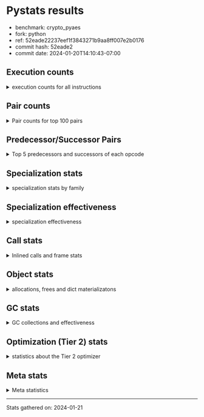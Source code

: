 
# Pystats results

- benchmark: crypto_pyaes
- fork: python
- ref: 52eade22237eef1f3843271b9aa8ff007e2b0176
- commit hash: 52eade2
- commit date: 2024-01-20T14:10:43-07:00

## Execution counts

<details>
<summary> execution counts for all instructions </summary>

|Name | Count | Self | Cumulative | Miss ratio | 
|---|---:|---:|---:|---:|
| BINARY_OP | 145,813,960 | 19.4% | 19.4% |  |
| LOAD_FAST | 123,947,440 | 16.5% | 35.8% |  |
| LOAD_CONST | 116,092,880 | 15.4% | 51.3% |  |
| BINARY_SUBSCR_LIST_INT | 98,103,920 | 13.0% | 64.3% |  |
| LOAD_FAST_LOAD_FAST | 48,825,280 | 6.5% | 70.8% |  |
| LOAD_ATTR_NONDESCRIPTOR_WITH_VALUES | 36,843,640 | 4.9% | 75.7% |  |
| BINARY_OP_ADD_INT | 28,776,020 | 3.8% | 79.5% |  |
| STORE_FAST | 20,981,360 | 2.8% | 82.3% |  |
| JUMP_BACKWARD | 16,130,640 | 2.1% | 84.4% |  |
| FOR_ITER_RANGE | 15,209,320 | 2.0% | 86.5% |  |
| LOAD_ATTR_INSTANCE_VALUE | 12,452,340 | 1.7% | 88.1% |  |
| STORE_SUBSCR_LIST_INT | 8,540,600 | 1.1% | 89.3% |  |
| LOAD_GLOBAL_MODULE | 8,058,340 | 1.1% | 90.3% |  |
| LOAD_ATTR_METHOD_NO_DICT | 5,751,900 | 0.8% | 91.1% |  |
| LIST_APPEND | 4,607,040 | 0.6% | 91.7% |  |
| PUSH_NULL | 4,142,640 | 0.6% | 92.2% |  |
| STORE_FAST_STORE_FAST | 3,910,080 | 0.5% | 92.8% |  |
| RESUME_CHECK | 3,682,340 | 0.5% | 93.3% |  |
| FOR_ITER | 3,681,800 | 0.5% | 93.7% |  |
| CALL_LIST_APPEND | 3,681,200 | 0.5% | 94.2% |  |
| UNPACK_SEQUENCE_TWO_TUPLE | 3,679,980 | 0.5% | 94.7% |  |
| RETURN_VALUE | 3,452,060 | 0.5% | 95.2% |  |
| CALL_PY_EXACT_ARGS | 3,451,720 | 0.5% | 95.6% |  |
| LOAD_GLOBAL_BUILTIN | 3,222,600 | 0.4% | 96.1% |  |
| GET_ITER | 2,995,280 | 0.4% | 96.5% |  |
| CALL_BUILTIN_CLASS | 2,994,840 | 0.4% | 96.9% |  |
| POP_JUMP_IF_FALSE | 2,780,080 | 0.4% | 97.2% |  |
| LOAD_ATTR_MODULE | 2,071,620 | 0.3% | 97.5% |  |
| TO_BOOL | 2,071,460 | 0.3% | 97.8% |  |
| CALL_METHOD_DESCRIPTOR_FAST | 2,070,700 | 0.3% | 98.1% |  |
| CALL_METHOD_DESCRIPTOR_NOARGS | 2,070,700 | 0.3% | 98.3% |  |
| CALL_TYPE_1 | 2,070,700 | 0.3% | 98.6% |  |
| BINARY_OP_MULTIPLY_INT | 1,840,740 | 0.2% | 98.9% |  |
| SWAP | 1,166,880 | 0.2% | 99.0% |  |
| CALL_LEN | 1,151,280 | 0.2% | 99.2% |  |
| BUILD_LIST | 924,880 | 0.1% | 99.3% |  |
| BINARY_SLICE | 921,120 | 0.1% | 99.4% |  |
| COMPARE_OP_INT | 708,740 | 0.1% | 99.5% |  |
| COPY | 704,640 | 0.1% | 99.6% |  |
| BINARY_OP_SUBTRACT_INT | 473,480 | 0.1% | 99.7% |  |
| POP_TOP | 460,480 | 0.1% | 99.7% |  |
| LOAD_ATTR_METHOD_WITH_VALUES | 460,300 | 0.1% | 99.8% |  |
| LIST_EXTEND | 460,240 | 0.1% | 99.8% |  |
| LOAD_FAST_AND_CLEAR | 231,040 | 0.0% | 99.9% |  |
| STORE_ATTR_INSTANCE_VALUE | 231,040 | 0.0% | 99.9% |  |
| RETURN_CONST | 230,720 | 0.0% | 99.9% |  |
| LOAD_ATTR_PROPERTY | 230,060 | 0.0% | 100.0% |  |
| UNPACK_SEQUENCE_LIST | 230,060 | 0.0% | 100.0% |  |
| CALL | 2,940 | 0.0% | 100.0% |  |
| LOAD_ATTR | 2,560 | 0.0% | 100.0% |  |
| STORE_FAST_LOAD_FAST | 2,560 | 0.0% | 100.0% |  |
| BINARY_SUBSCR | 2,160 | 0.0% | 100.0% |  |
| LOAD_GLOBAL | 1,960 | 0.0% | 100.0% |  |
| EXTENDED_ARG | 1,600 | 0.0% | 100.0% |  |
| JUMP_FORWARD | 1,600 | 0.0% | 100.0% |  |
| BINARY_SUBSCR_TUPLE_INT | 620 | 0.0% | 100.0% |  |
| CALL_BUILTIN_FAST | 620 | 0.0% | 100.0% |  |
| COMPARE_OP | 540 | 0.0% | 100.0% |  |
| STORE_SUBSCR | 400 | 0.0% | 100.0% |  |
| INTERPRETER_EXIT | 360 | 0.0% | 100.0% |  |
| STORE_ATTR | 320 | 0.0% | 100.0% |  |
| RESUME | 300 | 0.0% | 100.0% |  |
| LOAD_DEREF | 240 | 0.0% | 100.0% |  |
| CALL_FUNCTION_EX | 160 | 0.0% | 100.0% |  |
| CONTAINS_OP | 160 | 0.0% | 100.0% |  |
| POP_JUMP_IF_NOT_NONE | 160 | 0.0% | 100.0% |  |
| EXIT_INIT_CHECK | 140 | 0.0% | 100.0% |  |
| BINARY_SUBSCR_DICT | 140 | 0.0% | 100.0% |  |
| CALL_ALLOC_AND_ENTER_INIT | 140 | 0.0% | 100.0% |  |
| CALL_ISINSTANCE | 140 | 0.0% | 100.0% |  |
| TO_BOOL_BOOL | 140 | 0.0% | 100.0% |  |
| NOP | 80 | 0.0% | 100.0% |  |
| CALL_INTRINSIC_1 | 80 | 0.0% | 100.0% |  |
| COPY_FREE_VARS | 80 | 0.0% | 100.0% |  |
| LOAD_FAST_CHECK | 80 | 0.0% | 100.0% |  |
| UNPACK_SEQUENCE | 80 | 0.0% | 100.0% |  |
| BINARY_OP_SUBTRACT_FLOAT | 60 | 0.0% | 100.0% |  |


</details>

## Pair counts

<details>
<summary> Pair counts for top 100 pairs </summary>

|Pair | Count | Self | Cumulative | 
|---|---:|---:|---:|
| LOAD_CONST BINARY_OP | 101,328,080 | 13.5% | 13.5% |
| BINARY_OP BINARY_SUBSCR_LIST_INT | 64,457,920 | 8.6% | 22.0% |
| BINARY_SUBSCR_LIST_INT LOAD_CONST | 40,041,580 | 5.3% | 27.3% |
| LOAD_FAST LOAD_ATTR_NONDESCRIPTOR_WITH_VALUES | 36,843,280 | 4.9% | 32.2% |
| LOAD_ATTR_NONDESCRIPTOR_WITH_VALUES LOAD_FAST_LOAD_FAST | 36,812,640 | 4.9% | 37.1% |
| BINARY_SUBSCR_LIST_INT BINARY_OP | 34,995,620 | 4.6% | 41.8% |
| BINARY_OP LOAD_CONST | 31,315,720 | 4.2% | 45.9% |
| BINARY_OP LOAD_FAST | 27,633,280 | 3.7% | 49.6% |
| LOAD_FAST_LOAD_FAST LOAD_FAST | 27,610,240 | 3.7% | 53.3% |
| BINARY_OP_ADD_INT LOAD_CONST | 27,609,620 | 3.7% | 57.0% |
| LOAD_FAST BINARY_OP_ADD_INT | 27,609,360 | 3.7% | 60.6% |
| BINARY_SUBSCR_LIST_INT LOAD_FAST | 22,134,320 | 2.9% | 63.6% |
| LOAD_FAST BINARY_SUBSCR_LIST_INT | 19,576,080 | 2.6% | 66.2% |
| FOR_ITER_RANGE STORE_FAST | 12,671,980 | 1.7% | 67.8% |
| STORE_FAST LOAD_FAST | 12,447,280 | 1.7% | 69.5% |
| LOAD_FAST LOAD_ATTR_INSTANCE_VALUE | 12,221,720 | 1.6% | 71.1% |
| JUMP_BACKWARD FOR_ITER_RANGE | 12,214,220 | 1.6% | 72.7% |
| LOAD_ATTR_INSTANCE_VALUE LOAD_FAST | 9,914,200 | 1.3% | 74.1% |
| LOAD_FAST_LOAD_FAST BINARY_SUBSCR_LIST_INT | 9,217,040 | 1.2% | 75.3% |
| STORE_SUBSCR_LIST_INT JUMP_BACKWARD | 8,294,780 | 1.1% | 76.4% |
| BINARY_OP LOAD_FAST_LOAD_FAST | 8,282,880 | 1.1% | 77.5% |
| LOAD_FAST_LOAD_FAST STORE_SUBSCR_LIST_INT | 8,282,840 | 1.1% | 78.6% |
| LOAD_FAST LOAD_CONST | 7,431,840 | 1.0% | 79.6% |
| STORE_FAST LOAD_GLOBAL_MODULE | 5,754,240 | 0.8% | 80.3% |
| LOAD_ATTR_METHOD_NO_DICT LOAD_FAST | 5,751,900 | 0.8% | 81.1% |
| BINARY_OP BINARY_OP | 4,656,720 | 0.6% | 81.7% |
| LIST_APPEND JUMP_BACKWARD | 4,607,040 | 0.6% | 82.3% |
| BINARY_OP LIST_APPEND | 4,606,400 | 0.6% | 83.0% |
| LOAD_CONST BINARY_SUBSCR_LIST_INT | 4,601,400 | 0.6% | 83.6% |
| PUSH_NULL LOAD_FAST | 4,141,600 | 0.6% | 84.1% |
| BINARY_OP CALL_LIST_APPEND | 3,681,120 | 0.5% | 84.6% |
| LOAD_FAST LOAD_ATTR_METHOD_NO_DICT | 3,681,120 | 0.5% | 85.1% |
| JUMP_BACKWARD FOR_ITER | 3,680,260 | 0.5% | 85.6% |
| LOAD_FAST_LOAD_FAST BINARY_OP | 3,680,000 | 0.5% | 86.1% |
| STORE_FAST_STORE_FAST LOAD_FAST_LOAD_FAST | 3,680,000 | 0.5% | 86.6% |
| UNPACK_SEQUENCE_TWO_TUPLE STORE_FAST_STORE_FAST | 3,679,980 | 0.5% | 87.1% |
| FOR_ITER UNPACK_SEQUENCE_TWO_TUPLE | 3,679,960 | 0.5% | 87.5% |
| CALL_PY_EXACT_ARGS RESUME_CHECK | 3,451,720 | 0.5% | 88.0% |
| LOAD_GLOBAL_BUILTIN LOAD_FAST | 3,222,320 | 0.4% | 88.4% |
| CALL_BUILTIN_CLASS GET_ITER | 2,994,780 | 0.4% | 88.8% |
| LOAD_GLOBAL_MODULE LOAD_CONST | 2,764,440 | 0.4% | 89.2% |
| GET_ITER FOR_ITER_RANGE | 2,764,200 | 0.4% | 89.6% |
| LOAD_CONST LOAD_CONST | 2,762,720 | 0.4% | 89.9% |
| LOAD_CONST CALL_BUILTIN_CLASS | 2,762,440 | 0.4% | 90.3% |
| CALL_LIST_APPEND LOAD_FAST | 2,760,900 | 0.4% | 90.7% |
| RESUME_CHECK LOAD_GLOBAL_BUILTIN | 2,301,240 | 0.3% | 91.0% |
| LOAD_CONST LOAD_FAST | 2,073,440 | 0.3% | 91.2% |
| LOAD_ATTR_MODULE PUSH_NULL | 2,071,620 | 0.3% | 91.5% |
| LOAD_GLOBAL_MODULE LOAD_ATTR_MODULE | 2,071,480 | 0.3% | 91.8% |
| POP_JUMP_IF_FALSE LOAD_FAST | 2,071,280 | 0.3% | 92.1% |
| RETURN_VALUE STORE_FAST | 2,071,040 | 0.3% | 92.3% |
| LOAD_FAST CALL_PY_EXACT_ARGS | 2,071,000 | 0.3% | 92.6% |
| STORE_FAST JUMP_BACKWARD | 2,070,800 | 0.3% | 92.9% |
| TO_BOOL POP_JUMP_IF_FALSE | 2,070,740 | 0.3% | 93.2% |
| LOAD_FAST PUSH_NULL | 2,070,720 | 0.3% | 93.4% |
| LOAD_FAST TO_BOOL | 2,070,720 | 0.3% | 93.7% |
| FOR_ITER_RANGE LOAD_GLOBAL_MODULE | 2,070,720 | 0.3% | 94.0% |
| CALL_METHOD_DESCRIPTOR_FAST STORE_FAST | 2,070,700 | 0.3% | 94.3% |
| CALL_METHOD_DESCRIPTOR_NOARGS RETURN_VALUE | 2,070,700 | 0.3% | 94.5% |
| CALL_TYPE_1 STORE_FAST | 2,070,700 | 0.3% | 94.8% |
| LOAD_FAST CALL_METHOD_DESCRIPTOR_FAST | 2,070,680 | 0.3% | 95.1% |
| LOAD_FAST CALL_METHOD_DESCRIPTOR_NOARGS | 2,070,680 | 0.3% | 95.4% |
| LOAD_FAST CALL_TYPE_1 | 2,070,680 | 0.3% | 95.6% |
| LOAD_GLOBAL_MODULE LOAD_ATTR_METHOD_NO_DICT | 2,070,680 | 0.3% | 95.9% |
| BINARY_OP_MULTIPLY_INT LOAD_CONST | 1,840,600 | 0.2% | 96.2% |
| LOAD_FAST BINARY_OP_MULTIPLY_INT | 1,840,560 | 0.2% | 96.4% |
| LOAD_CONST BINARY_OP_ADD_INT | 1,166,360 | 0.2% | 96.6% |
| RESUME_CHECK LOAD_FAST | 1,150,420 | 0.2% | 96.7% |
| BINARY_SUBSCR_LIST_INT STORE_FAST | 927,620 | 0.1% | 96.8% |
| LOAD_FAST BINARY_OP | 923,240 | 0.1% | 97.0% |
| LOAD_GLOBAL_MODULE LOAD_FAST | 921,000 | 0.1% | 97.1% |
| BINARY_OP_ADD_INT BINARY_SLICE | 920,920 | 0.1% | 97.2% |
| RETURN_VALUE LOAD_FAST | 920,460 | 0.1% | 97.3% |
| BINARY_OP RETURN_VALUE | 920,320 | 0.1% | 97.5% |
| CALL_LIST_APPEND JUMP_BACKWARD | 920,300 | 0.1% | 97.6% |
| LOAD_ATTR_INSTANCE_VALUE LOAD_CONST | 920,300 | 0.1% | 97.7% |
| BINARY_SLICE CALL_PY_EXACT_ARGS | 920,280 | 0.1% | 97.8% |
| COMPARE_OP_INT POP_JUMP_IF_FALSE | 708,600 | 0.1% | 97.9% |
| CALL_LEN LOAD_CONST | 690,740 | 0.1% | 98.0% |
| LOAD_ATTR_INSTANCE_VALUE CALL_LEN | 690,240 | 0.1% | 98.1% |
| LOAD_CONST BINARY_OP_SUBTRACT_INT | 466,400 | 0.1% | 98.2% |
| BUILD_LIST LOAD_CONST | 463,680 | 0.1% | 98.2% |
| LOAD_CONST COMPARE_OP_INT | 462,440 | 0.1% | 98.3% |
| LOAD_FAST COPY | 460,960 | 0.1% | 98.3% |
| LOAD_FAST CALL_LEN | 460,800 | 0.1% | 98.4% |
| LOAD_CONST LIST_EXTEND | 460,160 | 0.1% | 98.5% |
| STORE_FAST BUILD_LIST | 460,160 | 0.1% | 98.5% |
| LOAD_ATTR_INSTANCE_VALUE LOAD_ATTR_METHOD_WITH_VALUES | 460,080 | 0.1% | 98.6% |
| STORE_SUBSCR_LIST_INT LOAD_FAST | 238,820 | 0.0% | 98.6% |
| COPY COPY | 237,280 | 0.0% | 98.6% |
| SWAP SWAP | 237,280 | 0.0% | 98.7% |
| COPY BINARY_SUBSCR_LIST_INT | 237,160 | 0.0% | 98.7% |
| SWAP STORE_SUBSCR_LIST_INT | 237,160 | 0.0% | 98.7% |
| BINARY_OP SWAP | 236,500 | 0.0% | 98.8% |
| POP_JUMP_IF_FALSE JUMP_BACKWARD | 234,720 | 0.0% | 98.8% |
| LOAD_FAST CALL_BUILTIN_CLASS | 231,880 | 0.0% | 98.8% |
| GET_ITER LOAD_FAST_AND_CLEAR | 230,880 | 0.0% | 98.9% |
| BUILD_LIST SWAP | 230,880 | 0.0% | 98.9% |
| LOAD_FAST_AND_CLEAR SWAP | 230,880 | 0.0% | 98.9% |
| SWAP BUILD_LIST | 230,880 | 0.0% | 99.0% |


</details>

## Predecessor/Successor Pairs

<details>
<summary> Top 5 predecessors and successors of each opcode </summary>

### BINARY_SLICE

<details>
<summary> Successors and predecessors for BINARY_SLICE </summary>

|Predecessors | Count | Percentage | 
|---|---:|---:|
| BINARY_OP_ADD_INT | 920,920 | 100.0% |
| LOAD_CONST | 160 | 0.0% |
| BINARY_OP | 40 | 0.0% |

|Successors | Count | Percentage | 
|---|---:|---:|
| CALL_PY_EXACT_ARGS | 920,280 | 99.9% |
| CALL_BUILTIN_FAST | 600 | 0.1% |
| LOAD_FAST | 160 | 0.0% |
| CALL | 80 | 0.0% |


</details>

### CACHE

<details>
<summary> Successors and predecessors for CACHE </summary>

|Successors | Count | Percentage | 
|---|---:|---:|
| RESUME_CHECK | 280 | 77.8% |
| RESUME | 80 | 22.2% |


</details>

### BINARY_SUBSCR

<details>
<summary> Successors and predecessors for BINARY_SUBSCR </summary>

|Predecessors | Count | Percentage | 
|---|---:|---:|
| BINARY_OP | 1,040 | 48.1% |
| LOAD_FAST | 400 | 18.5% |
| LOAD_CONST | 240 | 11.1% |
| LOAD_FAST_LOAD_FAST | 240 | 11.1% |
| COPY | 120 | 5.6% |

|Successors | Count | Percentage | 
|---|---:|---:|
| BINARY_SUBSCR_LIST_INT | 1,040 | 48.1% |
| LOAD_FAST | 400 | 18.5% |
| LOAD_CONST | 340 | 15.7% |
| BINARY_OP | 220 | 10.2% |
| STORE_FAST | 80 | 3.7% |


</details>

### EXIT_INIT_CHECK

<details>
<summary> Successors and predecessors for EXIT_INIT_CHECK </summary>

|Predecessors | Count | Percentage | 
|---|---:|---:|
| RETURN_CONST | 140 | 100.0% |

|Successors | Count | Percentage | 
|---|---:|---:|
| RETURN_VALUE | 140 | 100.0% |


</details>

### GET_ITER

<details>
<summary> Successors and predecessors for GET_ITER </summary>

|Predecessors | Count | Percentage | 
|---|---:|---:|
| CALL_BUILTIN_CLASS | 2,994,780 | 100.0% |
| CALL | 420 | 0.0% |
| LOAD_FAST | 80 | 0.0% |

|Successors | Count | Percentage | 
|---|---:|---:|
| FOR_ITER_RANGE | 2,764,200 | 92.3% |
| LOAD_FAST_AND_CLEAR | 230,880 | 7.7% |
| FOR_ITER | 200 | 0.0% |


</details>

### INTERPRETER_EXIT

<details>
<summary> Successors and predecessors for INTERPRETER_EXIT </summary>

|Predecessors | Count | Percentage | 
|---|---:|---:|
| RETURN_CONST | 340 | 94.4% |
| RETURN_VALUE | 20 | 5.6% |


</details>

### NOP

<details>
<summary> Successors and predecessors for NOP </summary>

|Predecessors | Count | Percentage | 
|---|---:|---:|
| POP_TOP | 80 | 100.0% |

|Successors | Count | Percentage | 
|---|---:|---:|
| LOAD_DEREF | 80 | 100.0% |


</details>

### POP_TOP

<details>
<summary> Successors and predecessors for POP_TOP </summary>

|Predecessors | Count | Percentage | 
|---|---:|---:|
| RETURN_CONST | 230,240 | 50.0% |
| POP_JUMP_IF_FALSE | 230,080 | 50.0% |
| CALL | 160 | 0.0% |

|Successors | Count | Percentage | 
|---|---:|---:|
| RETURN_CONST | 230,080 | 50.0% |
| LOAD_GLOBAL_BUILTIN | 230,040 | 50.0% |
| LOAD_FAST | 220 | 0.0% |
| NOP | 80 | 0.0% |
| LOAD_GLOBAL | 40 | 0.0% |


</details>

### PUSH_NULL

<details>
<summary> Successors and predecessors for PUSH_NULL </summary>

|Predecessors | Count | Percentage | 
|---|---:|---:|
| LOAD_ATTR_MODULE | 2,071,620 | 50.0% |
| LOAD_FAST | 2,070,720 | 50.0% |
| LOAD_DEREF | 160 | 0.0% |
| LOAD_ATTR | 140 | 0.0% |

|Successors | Count | Percentage | 
|---|---:|---:|
| LOAD_FAST | 4,141,600 | 100.0% |
| LOAD_CONST | 640 | 0.0% |
| CALL | 240 | 0.0% |
| LOAD_GLOBAL | 80 | 0.0% |
| LOAD_GLOBAL_MODULE | 80 | 0.0% |


</details>

### RETURN_VALUE

<details>
<summary> Successors and predecessors for RETURN_VALUE </summary>

|Predecessors | Count | Percentage | 
|---|---:|---:|
| CALL_METHOD_DESCRIPTOR_NOARGS | 2,070,700 | 60.0% |
| BINARY_OP | 920,320 | 26.7% |
| LOAD_FAST | 230,320 | 6.7% |
| LOAD_ATTR_INSTANCE_VALUE | 230,060 | 6.7% |
| RETURN_VALUE | 320 | 0.0% |

|Successors | Count | Percentage | 
|---|---:|---:|
| STORE_FAST | 2,071,040 | 60.0% |
| LOAD_FAST | 920,460 | 26.7% |
| BINARY_OP | 230,080 | 6.7% |
| CALL_PY_EXACT_ARGS | 230,040 | 6.7% |
| RETURN_VALUE | 320 | 0.0% |


</details>

### STORE_SUBSCR

<details>
<summary> Successors and predecessors for STORE_SUBSCR </summary>

|Predecessors | Count | Percentage | 
|---|---:|---:|
| BINARY_OP | 160 | 40.0% |
| SWAP | 120 | 30.0% |
| LOAD_FAST | 80 | 20.0% |
| LOAD_FAST_LOAD_FAST | 40 | 10.0% |

|Successors | Count | Percentage | 
|---|---:|---:|
| STORE_SUBSCR_LIST_INT | 200 | 50.0% |
| JUMP_BACKWARD | 100 | 25.0% |
| LOAD_FAST | 60 | 15.0% |
| LOAD_FAST_LOAD_FAST | 40 | 10.0% |


</details>

### TO_BOOL

<details>
<summary> Successors and predecessors for TO_BOOL </summary>

|Predecessors | Count | Percentage | 
|---|---:|---:|
| LOAD_FAST | 2,070,720 | 100.0% |
| TO_BOOL | 700 | 0.0% |
| CALL | 20 | 0.0% |
| CALL_ISINSTANCE | 20 | 0.0% |

|Successors | Count | Percentage | 
|---|---:|---:|
| POP_JUMP_IF_FALSE | 2,070,740 | 100.0% |
| TO_BOOL | 700 | 0.0% |
| TO_BOOL_BOOL | 20 | 0.0% |


</details>

### BINARY_OP

<details>
<summary> Successors and predecessors for BINARY_OP </summary>

|Predecessors | Count | Percentage | 
|---|---:|---:|
| LOAD_CONST | 101,328,080 | 69.5% |
| BINARY_SUBSCR_LIST_INT | 34,995,620 | 24.0% |
| BINARY_OP | 4,656,720 | 3.2% |
| LOAD_FAST_LOAD_FAST | 3,680,000 | 2.5% |
| LOAD_FAST | 923,240 | 0.6% |

|Successors | Count | Percentage | 
|---|---:|---:|
| BINARY_SUBSCR_LIST_INT | 64,457,920 | 44.2% |
| LOAD_CONST | 31,315,720 | 21.5% |
| LOAD_FAST | 27,633,280 | 19.0% |
| LOAD_FAST_LOAD_FAST | 8,282,880 | 5.7% |
| BINARY_OP | 4,656,720 | 3.2% |


</details>

### BUILD_LIST

<details>
<summary> Successors and predecessors for BUILD_LIST </summary>

|Predecessors | Count | Percentage | 
|---|---:|---:|
| STORE_FAST | 460,160 | 49.8% |
| SWAP | 230,880 | 25.0% |
| FOR_ITER_RANGE | 230,080 | 24.9% |
| LOAD_CONST | 3,520 | 0.4% |
| STORE_ATTR_INSTANCE_VALUE | 140 | 0.0% |

|Successors | Count | Percentage | 
|---|---:|---:|
| LOAD_CONST | 463,680 | 50.1% |
| SWAP | 230,880 | 25.0% |
| STORE_FAST | 230,080 | 24.9% |
| LOAD_FAST | 160 | 0.0% |
| LOAD_DEREF | 80 | 0.0% |


</details>

### CALL

<details>
<summary> Successors and predecessors for CALL </summary>

|Predecessors | Count | Percentage | 
|---|---:|---:|
| LOAD_FAST | 1,040 | 35.4% |
| LOAD_CONST | 280 | 9.5% |
| LOAD_GLOBAL_MODULE | 280 | 9.5% |
| PUSH_NULL | 240 | 8.2% |
| CALL | 220 | 7.5% |

|Successors | Count | Percentage | 
|---|---:|---:|
| STORE_FAST | 460 | 15.6% |
| GET_ITER | 420 | 14.3% |
| CALL_BUILTIN_CLASS | 280 | 9.5% |
| CALL_LEN | 240 | 8.2% |
| CALL | 220 | 7.5% |


</details>

### CALL_FUNCTION_EX

<details>
<summary> Successors and predecessors for CALL_FUNCTION_EX </summary>

|Predecessors | Count | Percentage | 
|---|---:|---:|
| CALL_INTRINSIC_1 | 80 | 50.0% |
| LOAD_FAST | 80 | 50.0% |

|Successors | Count | Percentage | 
|---|---:|---:|
| COPY_FREE_VARS | 80 | 50.0% |
| RESUME_CHECK | 60 | 37.5% |
| RESUME | 20 | 12.5% |


</details>

### CALL_INTRINSIC_1

<details>
<summary> Successors and predecessors for CALL_INTRINSIC_1 </summary>

|Predecessors | Count | Percentage | 
|---|---:|---:|
| LIST_EXTEND | 80 | 100.0% |

|Successors | Count | Percentage | 
|---|---:|---:|
| CALL_FUNCTION_EX | 80 | 100.0% |


</details>

### COMPARE_OP

<details>
<summary> Successors and predecessors for COMPARE_OP </summary>

|Predecessors | Count | Percentage | 
|---|---:|---:|
| LOAD_FAST_LOAD_FAST | 240 | 44.4% |
| LOAD_CONST | 120 | 22.2% |
| LOAD_GLOBAL_MODULE | 60 | 11.1% |
| CALL | 40 | 7.4% |
| CALL_LEN | 40 | 7.4% |

|Successors | Count | Percentage | 
|---|---:|---:|
| POP_JUMP_IF_FALSE | 280 | 51.9% |
| COMPARE_OP_INT | 220 | 40.7% |
| COMPARE_OP | 20 | 3.7% |
| EXTENDED_ARG | 20 | 3.7% |


</details>

### CONTAINS_OP

<details>
<summary> Successors and predecessors for CONTAINS_OP </summary>

|Predecessors | Count | Percentage | 
|---|---:|---:|
| LOAD_CONST | 160 | 100.0% |

|Successors | Count | Percentage | 
|---|---:|---:|
| POP_JUMP_IF_FALSE | 160 | 100.0% |


</details>

### COPY

<details>
<summary> Successors and predecessors for COPY </summary>

|Predecessors | Count | Percentage | 
|---|---:|---:|
| LOAD_FAST | 460,960 | 65.4% |
| COPY | 237,280 | 33.7% |
| LOAD_FAST_LOAD_FAST | 4,800 | 0.7% |
| LOAD_CONST | 1,600 | 0.2% |

|Successors | Count | Percentage | 
|---|---:|---:|
| COPY | 237,280 | 33.7% |
| BINARY_SUBSCR_LIST_INT | 237,160 | 33.7% |
| LOAD_ATTR_INSTANCE_VALUE | 230,040 | 32.6% |
| BINARY_SUBSCR | 120 | 0.0% |
| LOAD_ATTR | 40 | 0.0% |


</details>

### COPY_FREE_VARS

<details>
<summary> Successors and predecessors for COPY_FREE_VARS </summary>

|Predecessors | Count | Percentage | 
|---|---:|---:|
| CALL_FUNCTION_EX | 80 | 100.0% |

|Successors | Count | Percentage | 
|---|---:|---:|
| RESUME_CHECK | 60 | 75.0% |
| RESUME | 20 | 25.0% |


</details>

### EXTENDED_ARG

<details>
<summary> Successors and predecessors for EXTENDED_ARG </summary>

|Predecessors | Count | Percentage | 
|---|---:|---:|
| POP_JUMP_IF_FALSE | 1,440 | 90.0% |
| COMPARE_OP_INT | 140 | 8.8% |
| COMPARE_OP | 20 | 1.2% |

|Successors | Count | Percentage | 
|---|---:|---:|
| JUMP_BACKWARD | 1,440 | 90.0% |
| POP_JUMP_IF_FALSE | 160 | 10.0% |


</details>

### FOR_ITER

<details>
<summary> Successors and predecessors for FOR_ITER </summary>

|Predecessors | Count | Percentage | 
|---|---:|---:|
| JUMP_BACKWARD | 3,680,260 | 100.0% |
| FOR_ITER | 1,080 | 0.0% |
| SWAP | 260 | 0.0% |
| GET_ITER | 200 | 0.0% |

|Successors | Count | Percentage | 
|---|---:|---:|
| UNPACK_SEQUENCE_TWO_TUPLE | 3,679,960 | 100.0% |
| FOR_ITER | 1,080 | 0.0% |
| STORE_FAST | 420 | 0.0% |
| FOR_ITER_RANGE | 280 | 0.0% |
| UNPACK_SEQUENCE | 40 | 0.0% |


</details>

### JUMP_BACKWARD

<details>
<summary> Successors and predecessors for JUMP_BACKWARD </summary>

|Predecessors | Count | Percentage | 
|---|---:|---:|
| STORE_SUBSCR_LIST_INT | 8,294,780 | 51.4% |
| LIST_APPEND | 4,607,040 | 28.6% |
| STORE_FAST | 2,070,800 | 12.8% |
| CALL_LIST_APPEND | 920,300 | 5.7% |
| POP_JUMP_IF_FALSE | 234,720 | 1.5% |

|Successors | Count | Percentage | 
|---|---:|---:|
| FOR_ITER_RANGE | 12,214,220 | 75.7% |
| FOR_ITER | 3,680,260 | 22.8% |
| LOAD_FAST | 229,920 | 1.4% |
| LOAD_FAST_LOAD_FAST | 6,240 | 0.0% |


</details>

### JUMP_FORWARD

<details>
<summary> Successors and predecessors for JUMP_FORWARD </summary>

|Predecessors | Count | Percentage | 
|---|---:|---:|
| FOR_ITER_RANGE | 1,600 | 100.0% |

|Successors | Count | Percentage | 
|---|---:|---:|
| LOAD_CONST | 1,600 | 100.0% |


</details>

### LIST_APPEND

<details>
<summary> Successors and predecessors for LIST_APPEND </summary>

|Predecessors | Count | Percentage | 
|---|---:|---:|
| BINARY_OP | 4,606,400 | 100.0% |
| BINARY_SUBSCR_TUPLE_INT | 620 | 0.0% |
| BINARY_SUBSCR | 20 | 0.0% |

|Successors | Count | Percentage | 
|---|---:|---:|
| JUMP_BACKWARD | 4,607,040 | 100.0% |


</details>

### LIST_EXTEND

<details>
<summary> Successors and predecessors for LIST_EXTEND </summary>

|Predecessors | Count | Percentage | 
|---|---:|---:|
| LOAD_CONST | 460,160 | 100.0% |
| LOAD_DEREF | 80 | 0.0% |

|Successors | Count | Percentage | 
|---|---:|---:|
| STORE_FAST | 230,080 | 50.0% |
| UNPACK_SEQUENCE_LIST | 230,040 | 50.0% |
| CALL_INTRINSIC_1 | 80 | 0.0% |
| UNPACK_SEQUENCE | 40 | 0.0% |


</details>

### LOAD_ATTR

<details>
<summary> Successors and predecessors for LOAD_ATTR </summary>

|Predecessors | Count | Percentage | 
|---|---:|---:|
| LOAD_FAST | 1,840 | 71.9% |
| LOAD_GLOBAL_MODULE | 300 | 11.7% |
| LOAD_GLOBAL | 180 | 7.0% |
| LOAD_ATTR | 100 | 3.9% |
| LOAD_ATTR_INSTANCE_VALUE | 60 | 2.3% |

|Successors | Count | Percentage | 
|---|---:|---:|
| LOAD_FAST | 540 | 21.1% |
| LOAD_ATTR_INSTANCE_VALUE | 460 | 18.0% |
| LOAD_FAST_LOAD_FAST | 360 | 14.1% |
| LOAD_ATTR_NONDESCRIPTOR_WITH_VALUES | 360 | 14.1% |
| PUSH_NULL | 140 | 5.5% |


</details>

### LOAD_CONST

<details>
<summary> Successors and predecessors for LOAD_CONST </summary>

|Predecessors | Count | Percentage | 
|---|---:|---:|
| BINARY_SUBSCR_LIST_INT | 40,041,580 | 34.5% |
| BINARY_OP | 31,315,720 | 27.0% |
| BINARY_OP_ADD_INT | 27,609,620 | 23.8% |
| LOAD_FAST | 7,431,840 | 6.4% |
| LOAD_GLOBAL_MODULE | 2,764,440 | 2.4% |

|Successors | Count | Percentage | 
|---|---:|---:|
| BINARY_OP | 101,328,080 | 87.3% |
| BINARY_SUBSCR_LIST_INT | 4,601,400 | 4.0% |
| LOAD_CONST | 2,762,720 | 2.4% |
| CALL_BUILTIN_CLASS | 2,762,440 | 2.4% |
| LOAD_FAST | 2,073,440 | 1.8% |


</details>

### LOAD_DEREF

<details>
<summary> Successors and predecessors for LOAD_DEREF </summary>

|Predecessors | Count | Percentage | 
|---|---:|---:|
| NOP | 80 | 33.3% |
| BUILD_LIST | 80 | 33.3% |
| RESUME_CHECK | 60 | 25.0% |
| RESUME | 20 | 8.3% |

|Successors | Count | Percentage | 
|---|---:|---:|
| PUSH_NULL | 160 | 66.7% |
| LIST_EXTEND | 80 | 33.3% |


</details>

### LOAD_FAST

<details>
<summary> Successors and predecessors for LOAD_FAST </summary>

|Predecessors | Count | Percentage | 
|---|---:|---:|
| BINARY_OP | 27,633,280 | 22.3% |
| LOAD_FAST_LOAD_FAST | 27,610,240 | 22.3% |
| BINARY_SUBSCR_LIST_INT | 22,134,320 | 17.9% |
| STORE_FAST | 12,447,280 | 10.0% |
| LOAD_ATTR_INSTANCE_VALUE | 9,914,200 | 8.0% |

|Successors | Count | Percentage | 
|---|---:|---:|
| LOAD_ATTR_NONDESCRIPTOR_WITH_VALUES | 36,843,280 | 29.7% |
| BINARY_OP_ADD_INT | 27,609,360 | 22.3% |
| BINARY_SUBSCR_LIST_INT | 19,576,080 | 15.8% |
| LOAD_ATTR_INSTANCE_VALUE | 12,221,720 | 9.9% |
| LOAD_CONST | 7,431,840 | 6.0% |


</details>

### LOAD_FAST_AND_CLEAR

<details>
<summary> Successors and predecessors for LOAD_FAST_AND_CLEAR </summary>

|Predecessors | Count | Percentage | 
|---|---:|---:|
| GET_ITER | 230,880 | 99.9% |
| LOAD_FAST_AND_CLEAR | 160 | 0.1% |

|Successors | Count | Percentage | 
|---|---:|---:|
| SWAP | 230,880 | 99.9% |
| LOAD_FAST_AND_CLEAR | 160 | 0.1% |


</details>

### LOAD_FAST_CHECK

<details>
<summary> Successors and predecessors for LOAD_FAST_CHECK </summary>

|Predecessors | Count | Percentage | 
|---|---:|---:|
| STORE_FAST | 80 | 100.0% |

|Successors | Count | Percentage | 
|---|---:|---:|
| LOAD_GLOBAL | 40 | 50.0% |
| LOAD_GLOBAL_MODULE | 40 | 50.0% |


</details>

### LOAD_FAST_LOAD_FAST

<details>
<summary> Successors and predecessors for LOAD_FAST_LOAD_FAST </summary>

|Predecessors | Count | Percentage | 
|---|---:|---:|
| LOAD_ATTR_NONDESCRIPTOR_WITH_VALUES | 36,812,640 | 75.4% |
| BINARY_OP | 8,282,880 | 17.0% |
| STORE_FAST_STORE_FAST | 3,680,000 | 7.5% |
| STORE_FAST | 13,760 | 0.0% |
| POP_JUMP_IF_FALSE | 9,760 | 0.0% |

|Successors | Count | Percentage | 
|---|---:|---:|
| LOAD_FAST | 27,610,240 | 56.5% |
| BINARY_SUBSCR_LIST_INT | 9,217,040 | 18.9% |
| STORE_SUBSCR_LIST_INT | 8,282,840 | 17.0% |
| BINARY_OP | 3,680,000 | 7.5% |
| COMPARE_OP_INT | 15,920 | 0.0% |


</details>

### LOAD_GLOBAL

<details>
<summary> Successors and predecessors for LOAD_GLOBAL </summary>

|Predecessors | Count | Percentage | 
|---|---:|---:|
| STORE_FAST | 640 | 32.7% |
| RESUME | 220 | 11.2% |
| RESUME_CHECK | 220 | 11.2% |
| POP_JUMP_IF_FALSE | 160 | 8.2% |
| PUSH_NULL | 80 | 4.1% |

|Successors | Count | Percentage | 
|---|---:|---:|
| LOAD_GLOBAL_MODULE | 620 | 31.6% |
| LOAD_FAST | 440 | 22.4% |
| LOAD_GLOBAL_BUILTIN | 360 | 18.4% |
| LOAD_CONST | 200 | 10.2% |
| LOAD_ATTR | 180 | 9.2% |


</details>

### POP_JUMP_IF_FALSE

<details>
<summary> Successors and predecessors for POP_JUMP_IF_FALSE </summary>

|Predecessors | Count | Percentage | 
|---|---:|---:|
| TO_BOOL | 2,070,740 | 74.5% |
| COMPARE_OP_INT | 708,600 | 25.5% |
| COMPARE_OP | 280 | 0.0% |
| CONTAINS_OP | 160 | 0.0% |
| EXTENDED_ARG | 160 | 0.0% |

|Successors | Count | Percentage | 
|---|---:|---:|
| LOAD_FAST | 2,071,280 | 74.5% |
| JUMP_BACKWARD | 234,720 | 8.4% |
| POP_TOP | 230,080 | 8.3% |
| LOAD_GLOBAL_BUILTIN | 230,040 | 8.3% |
| LOAD_FAST_LOAD_FAST | 9,760 | 0.4% |


</details>

### POP_JUMP_IF_NOT_NONE

<details>
<summary> Successors and predecessors for POP_JUMP_IF_NOT_NONE </summary>

|Predecessors | Count | Percentage | 
|---|---:|---:|
| LOAD_FAST | 160 | 100.0% |

|Successors | Count | Percentage | 
|---|---:|---:|
| LOAD_GLOBAL_MODULE | 120 | 75.0% |
| LOAD_GLOBAL | 40 | 25.0% |


</details>

### RETURN_CONST

<details>
<summary> Successors and predecessors for RETURN_CONST </summary>

|Predecessors | Count | Percentage | 
|---|---:|---:|
| POP_TOP | 230,080 | 99.7% |
| STORE_ATTR_INSTANCE_VALUE | 420 | 0.2% |
| FOR_ITER_RANGE | 160 | 0.1% |
| STORE_ATTR | 60 | 0.0% |

|Successors | Count | Percentage | 
|---|---:|---:|
| POP_TOP | 230,240 | 99.8% |
| INTERPRETER_EXIT | 340 | 0.1% |
| EXIT_INIT_CHECK | 140 | 0.1% |


</details>

### STORE_ATTR

<details>
<summary> Successors and predecessors for STORE_ATTR </summary>

|Predecessors | Count | Percentage | 
|---|---:|---:|
| LOAD_FAST | 240 | 75.0% |
| LOAD_FAST_LOAD_FAST | 40 | 12.5% |
| SWAP | 40 | 12.5% |

|Successors | Count | Percentage | 
|---|---:|---:|
| STORE_ATTR_INSTANCE_VALUE | 160 | 50.0% |
| RETURN_CONST | 60 | 18.8% |
| LOAD_FAST | 40 | 12.5% |
| LOAD_GLOBAL | 40 | 12.5% |
| BUILD_LIST | 20 | 6.2% |


</details>

### STORE_FAST

<details>
<summary> Successors and predecessors for STORE_FAST </summary>

|Predecessors | Count | Percentage | 
|---|---:|---:|
| FOR_ITER_RANGE | 12,671,980 | 60.4% |
| RETURN_VALUE | 2,071,040 | 9.9% |
| CALL_METHOD_DESCRIPTOR_FAST | 2,070,700 | 9.9% |
| CALL_TYPE_1 | 2,070,700 | 9.9% |
| BINARY_SUBSCR_LIST_INT | 927,620 | 4.4% |

|Successors | Count | Percentage | 
|---|---:|---:|
| LOAD_FAST | 12,447,280 | 59.3% |
| LOAD_GLOBAL_MODULE | 5,754,240 | 27.4% |
| JUMP_BACKWARD | 2,070,800 | 9.9% |
| BUILD_LIST | 460,160 | 2.2% |
| STORE_FAST | 230,560 | 1.1% |


</details>

### STORE_FAST_LOAD_FAST

<details>
<summary> Successors and predecessors for STORE_FAST_LOAD_FAST </summary>

|Predecessors | Count | Percentage | 
|---|---:|---:|
| FOR_ITER_RANGE | 2,540 | 99.2% |
| FOR_ITER | 20 | 0.8% |

|Successors | Count | Percentage | 
|---|---:|---:|
| LOAD_FAST | 2,560 | 100.0% |


</details>

### STORE_FAST_STORE_FAST

<details>
<summary> Successors and predecessors for STORE_FAST_STORE_FAST </summary>

|Predecessors | Count | Percentage | 
|---|---:|---:|
| UNPACK_SEQUENCE_TWO_TUPLE | 3,679,980 | 94.1% |
| UNPACK_SEQUENCE_LIST | 230,060 | 5.9% |
| UNPACK_SEQUENCE | 40 | 0.0% |

|Successors | Count | Percentage | 
|---|---:|---:|
| LOAD_FAST_LOAD_FAST | 3,680,000 | 94.1% |
| STORE_FAST | 230,080 | 5.9% |


</details>

### SWAP

<details>
<summary> Successors and predecessors for SWAP </summary>

|Predecessors | Count | Percentage | 
|---|---:|---:|
| SWAP | 237,280 | 20.3% |
| BINARY_OP | 236,500 | 20.3% |
| BUILD_LIST | 230,880 | 19.8% |
| LOAD_FAST_AND_CLEAR | 230,880 | 19.8% |
| BINARY_OP_ADD_INT | 230,860 | 19.8% |

|Successors | Count | Percentage | 
|---|---:|---:|
| SWAP | 237,280 | 20.3% |
| STORE_SUBSCR_LIST_INT | 237,160 | 20.3% |
| BUILD_LIST | 230,880 | 19.8% |
| FOR_ITER_RANGE | 230,620 | 19.8% |
| STORE_ATTR_INSTANCE_VALUE | 230,040 | 19.7% |


</details>

### UNPACK_SEQUENCE

<details>
<summary> Successors and predecessors for UNPACK_SEQUENCE </summary>

|Predecessors | Count | Percentage | 
|---|---:|---:|
| FOR_ITER | 40 | 50.0% |
| LIST_EXTEND | 40 | 50.0% |

|Successors | Count | Percentage | 
|---|---:|---:|
| STORE_FAST_STORE_FAST | 40 | 50.0% |
| UNPACK_SEQUENCE_LIST | 20 | 25.0% |
| UNPACK_SEQUENCE_TWO_TUPLE | 20 | 25.0% |


</details>

### RESUME

<details>
<summary> Successors and predecessors for RESUME </summary>

|Predecessors | Count | Percentage | 
|---|---:|---:|
| CALL | 180 | 60.0% |
| CACHE | 80 | 26.7% |
| CALL_FUNCTION_EX | 20 | 6.7% |
| COPY_FREE_VARS | 20 | 6.7% |

|Successors | Count | Percentage | 
|---|---:|---:|
| LOAD_GLOBAL | 220 | 73.3% |
| LOAD_FAST | 60 | 20.0% |
| LOAD_DEREF | 20 | 6.7% |


</details>

### BINARY_OP_ADD_INT

<details>
<summary> Successors and predecessors for BINARY_OP_ADD_INT </summary>

|Predecessors | Count | Percentage | 
|---|---:|---:|
| LOAD_FAST | 27,609,360 | 95.9% |
| LOAD_CONST | 1,166,360 | 4.1% |
| BINARY_OP | 300 | 0.0% |

|Successors | Count | Percentage | 
|---|---:|---:|
| LOAD_CONST | 27,609,620 | 95.9% |
| BINARY_SLICE | 920,920 | 3.2% |
| SWAP | 230,860 | 0.8% |
| STORE_FAST | 14,340 | 0.0% |
| CALL_BUILTIN_CLASS | 240 | 0.0% |


</details>

### BINARY_OP_MULTIPLY_INT

<details>
<summary> Successors and predecessors for BINARY_OP_MULTIPLY_INT </summary>

|Predecessors | Count | Percentage | 
|---|---:|---:|
| LOAD_FAST | 1,840,560 | 100.0% |
| LOAD_CONST | 120 | 0.0% |
| BINARY_OP | 60 | 0.0% |

|Successors | Count | Percentage | 
|---|---:|---:|
| LOAD_CONST | 1,840,600 | 100.0% |
| STORE_FAST | 140 | 0.0% |


</details>

### BINARY_OP_SUBTRACT_FLOAT

<details>
<summary> Successors and predecessors for BINARY_OP_SUBTRACT_FLOAT </summary>

|Predecessors | Count | Percentage | 
|---|---:|---:|
| LOAD_FAST | 40 | 66.7% |
| BINARY_OP | 20 | 33.3% |

|Successors | Count | Percentage | 
|---|---:|---:|
| STORE_FAST | 60 | 100.0% |


</details>

### BINARY_OP_SUBTRACT_INT

<details>
<summary> Successors and predecessors for BINARY_OP_SUBTRACT_INT </summary>

|Predecessors | Count | Percentage | 
|---|---:|---:|
| LOAD_CONST | 466,400 | 98.5% |
| BINARY_OP | 7,080 | 1.5% |

|Successors | Count | Percentage | 
|---|---:|---:|
| LOAD_CONST | 230,060 | 48.6% |
| STORE_FAST | 230,060 | 48.6% |
| BINARY_SUBSCR_LIST_INT | 13,280 | 2.8% |
| BINARY_SUBSCR | 80 | 0.0% |


</details>

### BINARY_SUBSCR_DICT

<details>
<summary> Successors and predecessors for BINARY_SUBSCR_DICT </summary>

|Predecessors | Count | Percentage | 
|---|---:|---:|
| CALL_LEN | 120 | 85.7% |
| BINARY_SUBSCR | 20 | 14.3% |

|Successors | Count | Percentage | 
|---|---:|---:|
| STORE_FAST | 140 | 100.0% |


</details>

### BINARY_SUBSCR_LIST_INT

<details>
<summary> Successors and predecessors for BINARY_SUBSCR_LIST_INT </summary>

|Predecessors | Count | Percentage | 
|---|---:|---:|
| BINARY_OP | 64,457,920 | 65.7% |
| LOAD_FAST | 19,576,080 | 20.0% |
| LOAD_FAST_LOAD_FAST | 9,217,040 | 9.4% |
| LOAD_CONST | 4,601,400 | 4.7% |
| COPY | 237,160 | 0.2% |

|Successors | Count | Percentage | 
|---|---:|---:|
| LOAD_CONST | 40,041,580 | 40.8% |
| BINARY_OP | 34,995,620 | 35.7% |
| LOAD_FAST | 22,134,320 | 22.6% |
| STORE_FAST | 927,620 | 0.9% |
| LOAD_FAST_LOAD_FAST | 4,780 | 0.0% |


</details>

### BINARY_SUBSCR_TUPLE_INT

<details>
<summary> Successors and predecessors for BINARY_SUBSCR_TUPLE_INT </summary>

|Predecessors | Count | Percentage | 
|---|---:|---:|
| LOAD_CONST | 600 | 96.8% |
| BINARY_SUBSCR | 20 | 3.2% |

|Successors | Count | Percentage | 
|---|---:|---:|
| LIST_APPEND | 620 | 100.0% |


</details>

### CALL_ALLOC_AND_ENTER_INIT

<details>
<summary> Successors and predecessors for CALL_ALLOC_AND_ENTER_INIT </summary>

|Predecessors | Count | Percentage | 
|---|---:|---:|
| LOAD_FAST | 120 | 85.7% |
| CALL | 20 | 14.3% |

|Successors | Count | Percentage | 
|---|---:|---:|
| RESUME_CHECK | 140 | 100.0% |


</details>

### CALL_BUILTIN_CLASS

<details>
<summary> Successors and predecessors for CALL_BUILTIN_CLASS </summary>

|Predecessors | Count | Percentage | 
|---|---:|---:|
| LOAD_CONST | 2,762,440 | 92.2% |
| LOAD_FAST | 231,880 | 7.7% |
| CALL | 280 | 0.0% |
| BINARY_OP_ADD_INT | 240 | 0.0% |

|Successors | Count | Percentage | 
|---|---:|---:|
| GET_ITER | 2,994,780 | 100.0% |
| STORE_FAST | 60 | 0.0% |


</details>

### CALL_BUILTIN_FAST

<details>
<summary> Successors and predecessors for CALL_BUILTIN_FAST </summary>

|Predecessors | Count | Percentage | 
|---|---:|---:|
| BINARY_SLICE | 600 | 96.8% |
| CALL | 20 | 3.2% |

|Successors | Count | Percentage | 
|---|---:|---:|
| LOAD_CONST | 620 | 100.0% |


</details>

### CALL_ISINSTANCE

<details>
<summary> Successors and predecessors for CALL_ISINSTANCE </summary>

|Predecessors | Count | Percentage | 
|---|---:|---:|
| LOAD_GLOBAL_BUILTIN | 120 | 85.7% |
| CALL | 20 | 14.3% |

|Successors | Count | Percentage | 
|---|---:|---:|
| TO_BOOL_BOOL | 120 | 85.7% |
| TO_BOOL | 20 | 14.3% |


</details>

### CALL_LEN

<details>
<summary> Successors and predecessors for CALL_LEN </summary>

|Predecessors | Count | Percentage | 
|---|---:|---:|
| LOAD_ATTR_INSTANCE_VALUE | 690,240 | 60.0% |
| LOAD_FAST | 460,800 | 40.0% |
| CALL | 240 | 0.0% |

|Successors | Count | Percentage | 
|---|---:|---:|
| LOAD_CONST | 690,740 | 60.0% |
| COMPARE_OP_INT | 230,160 | 20.0% |
| LOAD_GLOBAL_BUILTIN | 230,160 | 20.0% |
| BINARY_SUBSCR_DICT | 120 | 0.0% |
| COMPARE_OP | 40 | 0.0% |


</details>

### CALL_LIST_APPEND

<details>
<summary> Successors and predecessors for CALL_LIST_APPEND </summary>

|Predecessors | Count | Percentage | 
|---|---:|---:|
| BINARY_OP | 3,681,120 | 100.0% |
| CALL | 80 | 0.0% |

|Successors | Count | Percentage | 
|---|---:|---:|
| LOAD_FAST | 2,760,900 | 75.0% |
| JUMP_BACKWARD | 920,300 | 25.0% |


</details>

### CALL_METHOD_DESCRIPTOR_FAST

<details>
<summary> Successors and predecessors for CALL_METHOD_DESCRIPTOR_FAST </summary>

|Predecessors | Count | Percentage | 
|---|---:|---:|
| LOAD_FAST | 2,070,680 | 100.0% |
| CALL | 20 | 0.0% |

|Successors | Count | Percentage | 
|---|---:|---:|
| STORE_FAST | 2,070,700 | 100.0% |


</details>

### CALL_METHOD_DESCRIPTOR_NOARGS

<details>
<summary> Successors and predecessors for CALL_METHOD_DESCRIPTOR_NOARGS </summary>

|Predecessors | Count | Percentage | 
|---|---:|---:|
| LOAD_FAST | 2,070,680 | 100.0% |
| CALL | 20 | 0.0% |

|Successors | Count | Percentage | 
|---|---:|---:|
| RETURN_VALUE | 2,070,700 | 100.0% |


</details>

### CALL_PY_EXACT_ARGS

<details>
<summary> Successors and predecessors for CALL_PY_EXACT_ARGS </summary>

|Predecessors | Count | Percentage | 
|---|---:|---:|
| LOAD_FAST | 2,071,000 | 60.0% |
| BINARY_SLICE | 920,280 | 26.7% |
| RETURN_VALUE | 230,040 | 6.7% |
| LOAD_ATTR_METHOD_WITH_VALUES | 230,040 | 6.7% |
| CALL | 200 | 0.0% |

|Successors | Count | Percentage | 
|---|---:|---:|
| RESUME_CHECK | 3,451,720 | 100.0% |


</details>

### CALL_TYPE_1

<details>
<summary> Successors and predecessors for CALL_TYPE_1 </summary>

|Predecessors | Count | Percentage | 
|---|---:|---:|
| LOAD_FAST | 2,070,680 | 100.0% |
| CALL | 20 | 0.0% |

|Successors | Count | Percentage | 
|---|---:|---:|
| STORE_FAST | 2,070,700 | 100.0% |


</details>

### COMPARE_OP_INT

<details>
<summary> Successors and predecessors for COMPARE_OP_INT </summary>

|Predecessors | Count | Percentage | 
|---|---:|---:|
| LOAD_CONST | 462,440 | 65.2% |
| CALL_LEN | 230,160 | 32.5% |
| LOAD_FAST_LOAD_FAST | 15,920 | 2.2% |
| COMPARE_OP | 220 | 0.0% |

|Successors | Count | Percentage | 
|---|---:|---:|
| POP_JUMP_IF_FALSE | 708,600 | 100.0% |
| EXTENDED_ARG | 140 | 0.0% |


</details>

### FOR_ITER_RANGE

<details>
<summary> Successors and predecessors for FOR_ITER_RANGE </summary>

|Predecessors | Count | Percentage | 
|---|---:|---:|
| JUMP_BACKWARD | 12,214,220 | 80.3% |
| GET_ITER | 2,764,200 | 18.2% |
| SWAP | 230,620 | 1.5% |
| FOR_ITER | 280 | 0.0% |

|Successors | Count | Percentage | 
|---|---:|---:|
| STORE_FAST | 12,671,980 | 83.3% |
| LOAD_GLOBAL_MODULE | 2,070,720 | 13.6% |
| BUILD_LIST | 230,080 | 1.5% |
| LOAD_FAST | 230,080 | 1.5% |
| STORE_FAST_LOAD_FAST | 2,540 | 0.0% |


</details>

### LOAD_ATTR_INSTANCE_VALUE

<details>
<summary> Successors and predecessors for LOAD_ATTR_INSTANCE_VALUE </summary>

|Predecessors | Count | Percentage | 
|---|---:|---:|
| LOAD_FAST | 12,221,720 | 98.1% |
| COPY | 230,040 | 1.8% |
| LOAD_ATTR | 460 | 0.0% |
| LOAD_FAST_LOAD_FAST | 120 | 0.0% |

|Successors | Count | Percentage | 
|---|---:|---:|
| LOAD_FAST | 9,914,200 | 79.6% |
| LOAD_CONST | 920,300 | 7.4% |
| CALL_LEN | 690,240 | 5.5% |
| LOAD_ATTR_METHOD_WITH_VALUES | 460,080 | 3.7% |
| RETURN_VALUE | 230,060 | 1.8% |


</details>

### LOAD_ATTR_METHOD_NO_DICT

<details>
<summary> Successors and predecessors for LOAD_ATTR_METHOD_NO_DICT </summary>

|Predecessors | Count | Percentage | 
|---|---:|---:|
| LOAD_FAST | 3,681,120 | 64.0% |
| LOAD_GLOBAL_MODULE | 2,070,680 | 36.0% |
| LOAD_ATTR | 100 | 0.0% |

|Successors | Count | Percentage | 
|---|---:|---:|
| LOAD_FAST | 5,751,900 | 100.0% |


</details>

### LOAD_ATTR_METHOD_WITH_VALUES

<details>
<summary> Successors and predecessors for LOAD_ATTR_METHOD_WITH_VALUES </summary>

|Predecessors | Count | Percentage | 
|---|---:|---:|
| LOAD_ATTR_INSTANCE_VALUE | 460,080 | 100.0% |
| LOAD_FAST | 120 | 0.0% |
| LOAD_ATTR | 100 | 0.0% |

|Successors | Count | Percentage | 
|---|---:|---:|
| LOAD_FAST | 230,180 | 50.0% |
| CALL_PY_EXACT_ARGS | 230,040 | 50.0% |
| LOAD_GLOBAL_MODULE | 40 | 0.0% |
| CALL | 20 | 0.0% |
| LOAD_GLOBAL | 20 | 0.0% |


</details>

### LOAD_ATTR_MODULE

<details>
<summary> Successors and predecessors for LOAD_ATTR_MODULE </summary>

|Predecessors | Count | Percentage | 
|---|---:|---:|
| LOAD_GLOBAL_MODULE | 2,071,480 | 100.0% |
| LOAD_ATTR | 140 | 0.0% |

|Successors | Count | Percentage | 
|---|---:|---:|
| PUSH_NULL | 2,071,620 | 100.0% |


</details>

### LOAD_ATTR_NONDESCRIPTOR_WITH_VALUES

<details>
<summary> Successors and predecessors for LOAD_ATTR_NONDESCRIPTOR_WITH_VALUES </summary>

|Predecessors | Count | Percentage | 
|---|---:|---:|
| LOAD_FAST | 36,843,280 | 100.0% |
| LOAD_ATTR | 360 | 0.0% |

|Successors | Count | Percentage | 
|---|---:|---:|
| LOAD_FAST_LOAD_FAST | 36,812,640 | 99.9% |
| LOAD_FAST | 30,860 | 0.1% |
| LOAD_GLOBAL_BUILTIN | 120 | 0.0% |
| LOAD_GLOBAL | 20 | 0.0% |


</details>

### LOAD_ATTR_PROPERTY

<details>
<summary> Successors and predecessors for LOAD_ATTR_PROPERTY </summary>

|Predecessors | Count | Percentage | 
|---|---:|---:|
| LOAD_ATTR_INSTANCE_VALUE | 230,040 | 100.0% |
| LOAD_ATTR | 20 | 0.0% |

|Successors | Count | Percentage | 
|---|---:|---:|
| RESUME_CHECK | 230,060 | 100.0% |


</details>

### LOAD_GLOBAL_BUILTIN

<details>
<summary> Successors and predecessors for LOAD_GLOBAL_BUILTIN </summary>

|Predecessors | Count | Percentage | 
|---|---:|---:|
| RESUME_CHECK | 2,301,240 | 71.4% |
| CALL_LEN | 230,160 | 7.1% |
| POP_TOP | 230,040 | 7.1% |
| POP_JUMP_IF_FALSE | 230,040 | 7.1% |
| LOAD_GLOBAL_MODULE | 230,040 | 7.1% |

|Successors | Count | Percentage | 
|---|---:|---:|
| LOAD_FAST | 3,222,320 | 100.0% |
| LOAD_FAST_LOAD_FAST | 140 | 0.0% |
| CALL_ISINSTANCE | 120 | 0.0% |
| CALL | 20 | 0.0% |


</details>

### LOAD_GLOBAL_MODULE

<details>
<summary> Successors and predecessors for LOAD_GLOBAL_MODULE </summary>

|Predecessors | Count | Percentage | 
|---|---:|---:|
| STORE_FAST | 5,754,240 | 71.4% |
| FOR_ITER_RANGE | 2,070,720 | 25.7% |
| RESUME_CHECK | 230,400 | 2.9% |
| POP_JUMP_IF_FALSE | 1,800 | 0.0% |
| LOAD_GLOBAL | 620 | 0.0% |

|Successors | Count | Percentage | 
|---|---:|---:|
| LOAD_CONST | 2,764,440 | 34.3% |
| LOAD_ATTR_MODULE | 2,071,480 | 25.7% |
| LOAD_ATTR_METHOD_NO_DICT | 2,070,680 | 25.7% |
| LOAD_FAST | 921,000 | 11.4% |
| LOAD_GLOBAL_BUILTIN | 230,040 | 2.9% |


</details>

### RESUME_CHECK

<details>
<summary> Successors and predecessors for RESUME_CHECK </summary>

|Predecessors | Count | Percentage | 
|---|---:|---:|
| CALL_PY_EXACT_ARGS | 3,451,720 | 93.7% |
| LOAD_ATTR_PROPERTY | 230,060 | 6.2% |
| CACHE | 280 | 0.0% |
| CALL_ALLOC_AND_ENTER_INIT | 140 | 0.0% |
| CALL_FUNCTION_EX | 60 | 0.0% |

|Successors | Count | Percentage | 
|---|---:|---:|
| LOAD_GLOBAL_BUILTIN | 2,301,240 | 62.5% |
| LOAD_FAST | 1,150,420 | 31.2% |
| LOAD_GLOBAL_MODULE | 230,400 | 6.3% |
| LOAD_GLOBAL | 220 | 0.0% |
| LOAD_DEREF | 60 | 0.0% |


</details>

### STORE_ATTR_INSTANCE_VALUE

<details>
<summary> Successors and predecessors for STORE_ATTR_INSTANCE_VALUE </summary>

|Predecessors | Count | Percentage | 
|---|---:|---:|
| SWAP | 230,040 | 99.6% |
| LOAD_FAST | 720 | 0.3% |
| STORE_ATTR | 160 | 0.1% |
| LOAD_FAST_LOAD_FAST | 120 | 0.1% |

|Successors | Count | Percentage | 
|---|---:|---:|
| LOAD_FAST | 230,200 | 99.6% |
| RETURN_CONST | 420 | 0.2% |
| LOAD_GLOBAL_MODULE | 240 | 0.1% |
| BUILD_LIST | 140 | 0.1% |
| LOAD_GLOBAL | 40 | 0.0% |


</details>

### STORE_SUBSCR_LIST_INT

<details>
<summary> Successors and predecessors for STORE_SUBSCR_LIST_INT </summary>

|Predecessors | Count | Percentage | 
|---|---:|---:|
| LOAD_FAST_LOAD_FAST | 8,282,840 | 97.0% |
| SWAP | 237,160 | 2.8% |
| BINARY_OP | 13,920 | 0.2% |
| LOAD_FAST | 6,480 | 0.1% |
| STORE_SUBSCR | 200 | 0.0% |

|Successors | Count | Percentage | 
|---|---:|---:|
| JUMP_BACKWARD | 8,294,780 | 97.1% |
| LOAD_FAST | 238,820 | 2.8% |
| LOAD_FAST_LOAD_FAST | 7,000 | 0.1% |


</details>

### TO_BOOL_BOOL

<details>
<summary> Successors and predecessors for TO_BOOL_BOOL </summary>

|Predecessors | Count | Percentage | 
|---|---:|---:|
| CALL_ISINSTANCE | 120 | 85.7% |
| TO_BOOL | 20 | 14.3% |

|Successors | Count | Percentage | 
|---|---:|---:|
| POP_JUMP_IF_FALSE | 140 | 100.0% |


</details>

### UNPACK_SEQUENCE_LIST

<details>
<summary> Successors and predecessors for UNPACK_SEQUENCE_LIST </summary>

|Predecessors | Count | Percentage | 
|---|---:|---:|
| LIST_EXTEND | 230,040 | 100.0% |
| UNPACK_SEQUENCE | 20 | 0.0% |

|Successors | Count | Percentage | 
|---|---:|---:|
| STORE_FAST_STORE_FAST | 230,060 | 100.0% |


</details>

### UNPACK_SEQUENCE_TWO_TUPLE

<details>
<summary> Successors and predecessors for UNPACK_SEQUENCE_TWO_TUPLE </summary>

|Predecessors | Count | Percentage | 
|---|---:|---:|
| FOR_ITER | 3,679,960 | 100.0% |
| UNPACK_SEQUENCE | 20 | 0.0% |

|Successors | Count | Percentage | 
|---|---:|---:|
| STORE_FAST_STORE_FAST | 3,679,980 | 100.0% |


</details>


</details>

## Specialization stats

<details>
<summary> specialization stats by family </summary>

### BINARY_OP

<details>
<summary> specialization stats for BINARY_OP family </summary>

|Kind | Count | Ratio | 
|---|---:|---:|
|     deferred | 145,764,820 | 82.4% |
|          hit | 31,090,300 | 17.6% |

| | Count | Ratio | 
|---|---:|---:|
| Success | 500 | 1.0% |
| Failure | 48,640 | 99.0% |

|Failure kind | Count | Ratio | 
|---|---:|---:|
| and int | 13,200 | 27.1% |
| xor | 13,100 | 26.9% |
| rshift | 10,020 | 20.6% |
| remainder | 8,480 | 17.4% |
| lshift | 1,660 | 3.4% |
| or | 1,260 | 2.6% |
| floor divide | 480 | 1.0% |
| add other | 240 | 0.5% |
| multiply different types | 200 | 0.4% |


</details>

### BINARY_SLICE

<details>
<summary> specialization stats for BINARY_SLICE family </summary>


</details>

### BINARY_SUBSCR

<details>
<summary> specialization stats for BINARY_SUBSCR family </summary>

|Kind | Count | Ratio | 
|---|---:|---:|
|     deferred | 1,080 | 0.0% |
|          hit | 98,104,680 | 100.0% |

| | Count | Ratio | 
|---|---:|---:|
| Success | 1,080 | 100.0% |
| Failure | 0 | 0.0% |


</details>

### CALL

<details>
<summary> specialization stats for CALL family </summary>

|Kind | Count | Ratio | 
|---|---:|---:|
|     deferred | 1,800 | 0.0% |
|          hit | 17,492,040 | 100.0% |

| | Count | Ratio | 
|---|---:|---:|
| Success | 920 | 80.7% |
| Failure | 220 | 19.3% |

|Failure kind | Count | Ratio | 
|---|---:|---:|
| wrong number arguments | 80 | 36.4% |
| class no vectorcall | 80 | 36.4% |
| cfunc noargs | 60 | 27.3% |


</details>

### COMPARE_OP

<details>
<summary> specialization stats for COMPARE_OP family </summary>

|Kind | Count | Ratio | 
|---|---:|---:|
|     deferred | 300 | 0.0% |
|          hit | 708,740 | 99.9% |

| | Count | Ratio | 
|---|---:|---:|
| Success | 220 | 91.7% |
| Failure | 20 | 8.3% |

|Failure kind | Count | Ratio | 
|---|---:|---:|
| bytes | 20 | 100.0% |


</details>

### FOR_ITER

<details>
<summary> specialization stats for FOR_ITER family </summary>

|Kind | Count | Ratio | 
|---|---:|---:|
|     deferred | 3,680,440 | 19.5% |
|          hit | 15,209,320 | 80.5% |

| | Count | Ratio | 
|---|---:|---:|
| Success | 280 | 20.6% |
| Failure | 1,080 | 79.4% |

|Failure kind | Count | Ratio | 
|---|---:|---:|
| zip | 1,080 | 100.0% |


</details>

### LOAD_ATTR

<details>
<summary> specialization stats for LOAD_ATTR family </summary>

|Kind | Count | Ratio | 
|---|---:|---:|
|     deferred | 1,340 | 0.0% |
|          hit | 57,809,860 | 100.0% |

| | Count | Ratio | 
|---|---:|---:|
| Success | 1,180 | 96.7% |
| Failure | 40 | 3.3% |

|Failure kind | Count | Ratio | 
|---|---:|---:|
| metaclass attribute | 40 | 100.0% |


</details>

### LOAD_GLOBAL

<details>
<summary> specialization stats for LOAD_GLOBAL family </summary>

|Kind | Count | Ratio | 
|---|---:|---:|
|     deferred | 980 | 0.0% |
|          hit | 11,280,940 | 100.0% |

| | Count | Ratio | 
|---|---:|---:|
| Success | 980 | 100.0% |
| Failure | 0 | 0.0% |


</details>

### POP_JUMP_IF_FALSE

<details>
<summary> specialization stats for POP_JUMP_IF_FALSE family </summary>


</details>

### POP_JUMP_IF_NOT_NONE

<details>
<summary> specialization stats for POP_JUMP_IF_NOT_NONE family </summary>


</details>

### STORE_ATTR

<details>
<summary> specialization stats for STORE_ATTR family </summary>

|Kind | Count | Ratio | 
|---|---:|---:|
|     deferred | 160 | 0.1% |
|          hit | 231,040 | 99.9% |

| | Count | Ratio | 
|---|---:|---:|
| Success | 160 | 100.0% |
| Failure | 0 | 0.0% |


</details>

### STORE_SUBSCR

<details>
<summary> specialization stats for STORE_SUBSCR family </summary>

|Kind | Count | Ratio | 
|---|---:|---:|
|     deferred | 200 | 0.0% |
|          hit | 8,540,600 | 100.0% |

| | Count | Ratio | 
|---|---:|---:|
| Success | 200 | 100.0% |
| Failure | 0 | 0.0% |


</details>

### TO_BOOL

<details>
<summary> specialization stats for TO_BOOL family </summary>

|Kind | Count | Ratio | 
|---|---:|---:|
|     deferred | 2,070,740 | 100.0% |
|          hit | 140 | 0.0% |

| | Count | Ratio | 
|---|---:|---:|
| Success | 20 | 2.8% |
| Failure | 700 | 97.2% |

|Failure kind | Count | Ratio | 
|---|---:|---:|
| other | 700 | 100.0% |


</details>

### UNPACK_SEQUENCE

<details>
<summary> specialization stats for UNPACK_SEQUENCE family </summary>

|Kind | Count | Ratio | 
|---|---:|---:|
|     deferred | 40 | 0.0% |
|          hit | 3,910,040 | 100.0% |

| | Count | Ratio | 
|---|---:|---:|
| Success | 40 | 100.0% |
| Failure | 0 | 0.0% |


</details>


</details>

## Specialization effectiveness

<details>
<summary> specialization effectiveness </summary>

|Instructions | Count | Ratio | 
|---|---:|---:|
| Basic | 349,271,020 | 46.4% |
| Not specialized | 155,279,540 | 20.6% |
| Specialized hits | 248,060,040 | 33.0% |
| Specialized misses | 0 | 0.0% |

### Deferred by instruction

<details>
<summary> deferred by instruction </summary>

|Name | Count | Ratio | 
|---|---:|---:|
| BINARY_OP | 145,764,820 | 96.2% |
| FOR_ITER | 3,680,440 | 2.4% |
| TO_BOOL | 2,070,740 | 1.4% |
| CALL | 1,800 | 0.0% |
| LOAD_ATTR | 1,340 | 0.0% |
| BINARY_SUBSCR | 1,080 | 0.0% |
| LOAD_GLOBAL | 980 | 0.0% |
| COMPARE_OP | 300 | 0.0% |
| STORE_SUBSCR | 200 | 0.0% |
| STORE_ATTR | 160 | 0.0% |


</details>

### Misses by instruction

<details>
<summary> misses by instruction </summary>


</details>


</details>

## Call stats

<details>
<summary> Inlined calls and frame stats </summary>

| | Count | Ratio | 
|---|---:|---:|
| Calls to PyEval_EvalDefault | 360 | 0.0% |
| Calls to Python functions inlined | 3,682,280 | 100.0% |
| Calls via PyEval_EvalFrame (total) | 360 | 0.0% |
| Calls via PyEval_EvalFrame (vector) | 360 | 0.0% |
| Calls via PyEval_EvalFrame (generator) | 0 | 0.0% |
| Calls via PyEval_EvalFrame (legacy) | 0 | 0.0% |
| Calls via PyEval_EvalFrame (function vectorcall) | 360 | 0.0% |
| Calls via PyEval_EvalFrame (build class) | 0 | 0.0% |
| Calls via PyEval_EvalFrame (slot) | 0 | 0.0% |
| Calls via PyEval_EvalFrame (function ex) | 160 | 0.0% |
| Calls via PyEval_EvalFrame (api) | 20 | 0.0% |
| Calls via PyEval_EvalFrame (method) | 0 | 0.0% |
| Frame objects created | 0 | 0.0% |
| Frames pushed | 3,682,060 | 100.0% |


</details>

## Object stats

<details>
<summary> allocations, frees and dict materializatons </summary>

| | Count | Ratio | 
|---|---:|---:|
| Allocations from freelist | 3,920,580 | 3.9% |
| Frees to freelist | 3,921,260 |  |
| Allocations | 97,178,720 | 96.1% |
| Allocations to 512 bytes | 97,178,560 | 96.1% |
| Allocations to 4 kbytes | 0 | 0.0% |
| Allocations over 4 kbytes | 160 | 0.0% |
| Frees | 97,638,858 |  |
| New values | 340 |  |
| Interpreter increfs | 276,225,400 | 78.9% |
| Interpreter decrefs | 356,935,840 | 79.6% |
| Increfs | 73,854,743 | 21.1% |
| Decrefs | 91,705,427 | 20.4% |
| Materialize dict (on request) | 0 | 0.0% |
| Materialize dict (new key) | 0 | 0.0% |
| Materialize dict (too big) | 0 | 0.0% |
| Materialize dict (str subclass) | 0 | 0.0% |
| Dematerialize dict | 0 | 0.0% |
| Method cache hits | 2,050 |  |
| Method cache misses | 490 |  |
| Method cache collisions | 387 |  |
| Method cache dunder hits | 857 |  |
| Method cache dunder misses | 103 |  |


</details>

## GC stats

<details>
<summary> GC collections and effectiveness </summary>

|Generation | Collections | Objects collected | Object visits | 
|---:|---:|---:|---:|
| 0 | 0 | 0 | 0 |
| 1 | 0 | 0 | 0 |
| 2 | 0 | 0 | 0 |


</details>

## Optimization (Tier 2) stats

<details>
<summary> statistics about the Tier 2 optimizer </summary>

| | Count | Ratio | 
|---|---:|---:|
| Optimization attempts | 0 |  |
| Traces created | 0 |  |
| Trace stack overflow | 0 |  |
| Trace stack underflow | 0 |  |
| Trace too long | 0 |  |
| Trace too short | 0 |  |
| Inner loop found | 0 |  |
| Recursive call | 0 |  |
| Low confidence | 0 |  |
| Traces executed | 0 |  |
| Uops executed | 0 |  |

### Trace length histogram

<details>
<summary> trace length histogram </summary>

|Range | Count | Ratio | 
|---|---:|---:|
| <= 1 | 0 |  |


</details>

### Optimized trace length histogram

<details>
<summary> optimized trace length histogram </summary>

|Range | Count | Ratio | 
|---|---:|---:|
| <= 1 | 0 |  |


</details>

### Trace run length histogram

<details>
<summary> trace run length histogram </summary>

|Range | Count | Ratio | 
|---|---:|---:|
| <= 1 | 0 |  |


</details>

### Uop execution stats

<details>
<summary> uop execution stats </summary>


</details>

### Unsupported opcodes

<details>
<summary> unsupported opcodes </summary>


</details>


</details>

## Meta stats

<details>
<summary> Meta statistics </summary>

| | Count | 
|---|---:|
| Number of data files | 20 |


</details>

---
Stats gathered on: 2024-01-21
